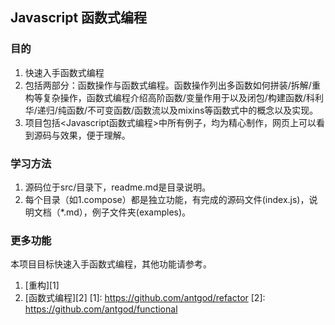 ## Javascript 函数式编程
  ### 目的

  1. 快速入手函数式编程
  2. 包括两部分：函数操作与函数式编程。函数操作列出多函数如何拼装/拆解/重构等复杂操作，函数式编程介绍高阶函数/变量作用于以及闭包/构建函数/科利华/递归/纯函数/不可变函数/函数流以及mixins等函数式中的概念以及实现。
  3. 项目包括<Javascript函数式编程>中所有例子，均为精心制作，网页上可以看到源码与效果，便于理解。

  ### 学习方法

  1. 源码位于src/目录下，readme.md是目录说明。
  2. 每个目录（如1.compose）都是独立功能，有完成的源码文件(index.js)，说明文档（*.md），例子文件夹(examples)。

  ### 更多功能
  本项目目标快速入手函数式编程，其他功能请参考。

  1. [重构][1]
  2. [函数式编程][2]
    [1]: https://github.com/antgod/refactor
    [2]: https://github.com/antgod/functional



